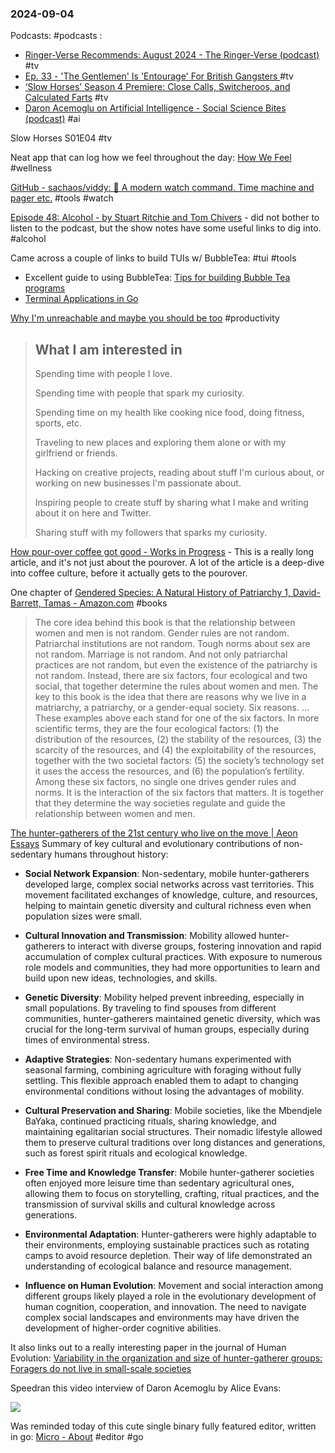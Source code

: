 ### 2024-09-04
Podcasts: #podcasts :
* [Ringer-Verse Recommends: August 2024 - The Ringer-Verse (podcast)](https://lnns.co/XeH79A0zaKR) #tv
* [Ep. 33 - 'The Gentlemen' Is 'Entourage' For British Gangsters ](https://lnns.co/GZreMF5hxwD) #tv
* [‘Slow Horses’ Season 4 Premiere: Close Calls, Switcheroos, and Calculated Farts](https://lnns.co/XFg3RpVP8fu) #tv
* [Daron Acemoglu on Artificial Intelligence - Social Science Bites (podcast)](https://lnns.co/1LDbM7RI0Ht) #ai

Slow Horses S01E04 #tv 

Neat app that can log how we feel throughout the day: [How We Feel](https://howwefeel.org/) #wellness 

[GitHub - sachaos/viddy: 👀 A modern watch command. Time machine and pager etc.](https://github.com/sachaos/viddy) #tools #watch

[Episode 48: Alcohol - by Stuart Ritchie and Tom Chivers](https://www.thestudiesshowpod.com/p/episode-48-alcohol) - did not bother to listen to the podcast, but the show notes have some useful links to dig into. #alcohol 

Came across a couple of links to build TUIs w/ BubbleTea: #tui #tools
* Excellent guide to using BubbleTea: [Tips for building Bubble Tea programs](https://leg100.github.io/en/posts/building-bubbletea-programs/) 
* [Terminal Applications in Go](https://harrisoncramer.me/terminal-applications-in-go/)

[Why I'm unreachable and maybe you should be too](https://levels.io/contact/#216%20-%2014901527) #productivity

> ## What I am interested in
> 
> Spending time with people I love.
> 
> Spending time with people that spark my curiosity.
> 
> Spending time on my health like cooking nice food, doing fitness, sports, etc.
> 
> Traveling to new places and exploring them alone or with my girlfriend or friends.
> 
> Hacking on creative projects, reading about stuff I'm curious about, or working on new businesses I'm passionate about.
> 
> Inspiring people to create stuff by sharing what I make and writing about it on here and Twitter.
> 
> Sharing stuff with my followers that sparks my curiosity.

[How pour-over coffee got good - Works in Progress](https://worksinprogress.co/issue/how-pour-over-coffee-got-good/) - This is a really long article, and it's not just about the pourover. A lot of the article is a deep-dive into coffee culture, before it actually gets to the pourover.

One chapter of [Gendered Species: A Natural History of Patriarchy 1, David-Barrett, Tamas - Amazon.com](https://www.amazon.com/Gendered-Species-Natural-History-Patriarchy-ebook/dp/B0D7TR9WPW) #books 

>  The core idea behind this book is that the relationship between women and men is not random. Gender rules are not random. Patriarchal institutions are not random. Tough norms about sex are not random. Marriage is not random. And not only patriarchal practices are not random, but even the existence of the patriarchy is not random. Instead, there are six factors, four ecological and two social, that together determine the rules about women and men. The key to this book is the idea that there are reasons why we live in a matriarchy, a patriarchy, or a gender-equal society. Six reasons.
>  …
>  These examples above each stand for one of the six factors. In more scientific terms, they are the four ecological factors: (1) the distribution of the resources, (2) the stability of the resources, (3) the scarcity of the resources, and (4) the exploitability of the resources, together with the two societal factors: (5) the society’s technology set it uses the access the resources, and (6) the population’s fertility. Among these six factors, no single one drives gender rules and norms. It is the interaction of the six factors that matters. It is together that they determine the way societies regulate and guide the relationship between women and men.

[The hunter-gatherers of the 21st century who live on the move | Aeon Essays](https://aeon.co/essays/the-hunter-gatherers-of-the-21st-century-who-live-on-the-move)
Summary of key cultural and evolutionary contributions of non-sedentary humans throughout history:

- **Social Network Expansion**: Non-sedentary, mobile hunter-gatherers developed large, complex social networks across vast territories. This movement facilitated exchanges of knowledge, culture, and resources, helping to maintain genetic diversity and cultural richness even when population sizes were small.
    
- **Cultural Innovation and Transmission**: Mobility allowed hunter-gatherers to interact with diverse groups, fostering innovation and rapid accumulation of complex cultural practices. With exposure to numerous role models and communities, they had more opportunities to learn and build upon new ideas, technologies, and skills.
    
- **Genetic Diversity**: Mobility helped prevent inbreeding, especially in small populations. By traveling to find spouses from different communities, hunter-gatherers maintained genetic diversity, which was crucial for the long-term survival of human groups, especially during times of environmental stress.
    
- **Adaptive Strategies**: Non-sedentary humans experimented with seasonal farming, combining agriculture with foraging without fully settling. This flexible approach enabled them to adapt to changing environmental conditions without losing the advantages of mobility.
    
- **Cultural Preservation and Sharing**: Mobile societies, like the Mbendjele BaYaka, continued practicing rituals, sharing knowledge, and maintaining egalitarian social structures. Their nomadic lifestyle allowed them to preserve cultural traditions over long distances and generations, such as forest spirit rituals and ecological knowledge.
    
- **Free Time and Knowledge Transfer**: Mobile hunter-gatherer societies often enjoyed more leisure time than sedentary agricultural ones, allowing them to focus on storytelling, crafting, ritual practices, and the transmission of survival skills and cultural knowledge across generations.
    
- **Environmental Adaptation**: Hunter-gatherers were highly adaptable to their environments, employing sustainable practices such as rotating camps to avoid resource depletion. Their way of life demonstrated an understanding of ecological balance and resource management.
    
- **Influence on Human Evolution**: Movement and social interaction among different groups likely played a role in the evolutionary development of human cognition, cooperation, and innovation. The need to navigate complex social landscapes and environments may have driven the development of higher-order cognitive abilities.

It also links out to a really interesting paper in the journal of Human Evolution: [Variability in the organization and size of hunter-gatherer groups: Foragers do not live in small-scale societies](https://www.sciencedirect.com/science/article/abs/pii/S004724841830157X)

Speedran this video interview of Daron Acemoglu by Alice Evans:

![](https://www.youtube.com/watch?v=nS0VjH1d7wA)

Was reminded today of this cute single binary fully featured editor, written in go: [Micro - About](https://micro-editor.github.io/about.html) #editor #go